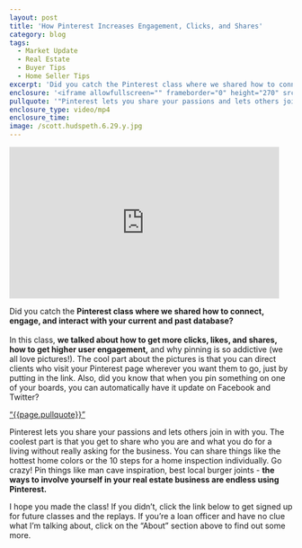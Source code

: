```yaml
---
layout: post
title: 'How Pinterest Increases Engagement, Clicks, and Shares'
category: blog
tags:
  - Market Update
  - Real Estate
  - Buyer Tips
  - Home Seller Tips
excerpt: 'Did you catch the Pinterest class where we shared how to connect, engage, and interact with your current and past database?'
enclosure: '<iframe allowfullscreen="" frameborder="0" height="270" src="https://www.youtube.com/embed/6gDilUo2tjo" width="480"></iframe>'
pullquote: '"Pinterest lets you share your passions and lets others join."'
enclosure_type: video/mp4
enclosure_time:
image: /scott.hudspeth.6.29.y.jpg
---
```



<iframe allowfullscreen="" frameborder="0" height="270" src="https://www.youtube.com/embed/6gDilUo2tjo" width="480"></iframe>

Did you catch the **Pinterest class where we shared how to connect, engage, and interact with your current and past database?**
<br>
<br>In this class, **we talked about how to get more clicks, likes, and shares, how to get higher user engagement,** and why pinning is so addictive (we all love pictures!). The cool part about the pictures is that you can direct clients who visit your Pinterest page wherever you want them to go, just by putting in the link. Also, did you know that when you pin something on one of your boards, you can automatically have it update on Facebook and Twitter?

<a href="https://twitter.com/home/?status={{page.pullquote}}%20{{site.url}}{{page.url}}%20via%40{{site.data.settings.socials.twitter | remove: 'https://twitter.com/'}}" target='_blank' class="pullquote">&#8220;{{page.pullquote}}&#8221;</a>

Pinterest lets you share your passions and lets others join in with you. The coolest part is that you get to share who you are and what you do for a living without really asking for the business. You can share things like the hottest home colors or the 10 steps for a home inspection individually. Go crazy! Pin things like man cave inspiration, best local burger joints - **the ways to involve yourself in your real estate business are endless using Pinterest.**

I hope you made the class! If you didn’t, click the link below to get signed up for future classes and the replays. If you’re a loan officer and have no clue what I’m talking about, click on the “About” section above to find out some more.

